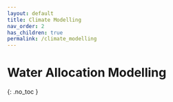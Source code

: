 ```yaml
---
layout: default
title: Climate Modelling
nav_order: 2
has_children: true
permalink: /climate_modelling
---
```


# Water Allocation Modelling
{: .no_toc }
